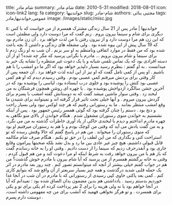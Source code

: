 title: شام مادر
summary: شام مادر
date: 2010-5-31
modified: 2018-08-01
icon:  icon-link2
lang: fa
category: خواندنیها
slug: شام-مادر
authors: مجتبی بنائی
tags: عمومی,خواندنیها,مادر
image: /images/static/misc.jpg

s: خواندنیها | مادر    پس  از 21 سال  زندگی  مشترک  همسرم  از  من  خواست  که  با  کس  دیگری  برای  شام  و  سینما  بیرون  بروم . زنم  گفت  که  مرا  دوست  دارد  ولی  مطمئن  است که  این  زن  هم  مرا  دوست  دارد  و  از  بیرون  رفتن  با  من  لذت  خواهد  برد .  آن  زن مادرم بود که 19 سال  پیش  از  این  بیوه  شده  بود . ولی  مشغله  های  زندگی  و  داشتن 3 بچه  باعث  شده  بود  که  من  فقط  در  موارد  اتفاقی  ونامنظم  به  او  سر  بزنم .  آن شب به او زنگ  زدم  تا  برای  سینما  و  شام  بیرون  برویم ...  مادرم  با نگرانی  پرسید  که  مگر  چه  شده؟  او از آن دسته افرادی  بود  که  یک  تماس  تلفنی  شبانه  و  یا  یک  دعوت  غیر  منتظره  را  نشانه  یک  خبر  بد  میدانست . به  او  گفتم : بنظرم  رسید  بسیار  دلپذیر  خواهد  بود  که  اگر  ما  دو  امشب  را  با  هم  باشیم . او پس  از  کمی  تامل  گفت  که  او  نیز  از  این  ایده  لذت  خواهد  برد .  آن  جمعه پس  از  کار  وقتی  برای  بردنش  میرفتم  کمی  عصبی  بودم . وقتی  رسیدم  دیدم  که  او هم کمی  عصبی  بود  کتش  را  پوشیده  بود  و  جلوی  درب  ایستاده  بود،  لباسی  را  پوشیده  بود  که  در  آخرین  جشن  سالگرد  ازدواجش  پوشیده  بود . با  چهره  ای  روشن  همچون  فرشتگان  به  من  لبخند  زد .  وقتی  سوار  ماشین  میشد  گفت  که  به  دوستانش  گفته  امشب  با  پسرم  برای  گردش  بیرون  میروم . و  آنها  خیلی  تحت  تاثیر  قرار  گرفته  اند  و  نمیتوانند  برای  شنیدن  ما  وقع  امشب  منتظر  بمانند .  ما به  رستورانی  رفتیم  که  هر  چند  لوکس  نبود  ولی  بسیار  راحت  و  دنج  بود . دستم  را  چنان  گرفته  بود  که  گوئی  همسر  رئیس  جمهور  بود .  پس  از  اینکه  نشستیم  به  خواندن منوی  رستوران  مشغول  شدم . هنگام  خواندن  از  بالای  منو  نگاهی  به  چهره  مادرم انداختم و دیدم  با  لبخندی  حاکی  از  یاد  آوری  خاطرات  گذشته  به  من  می  نگرد،  و  به  من  گفت  یادش  می  آید  که  وقتی  من  کوچک  بودم  و  با  هم  به  رستوران  میرفتیم  او  بود  که  منوی  رستوران  را  میخواند . من  هم  در  پاسخ  گفتم  که  حالا  وقتش رسده که  تو  استراحت  کنی  و  بگذاری  که  من  این  لطف  را  در  حق  تو  بکنم .  هنگام  صرف شام مکالمه  قابل  قبولی  داشتیم،  هیچ  چیز  غیر  عادی  بین  ما  رد  و  بدل  نشد  بلکه  صحبتها  پیرامون  وقایع  جاری  بود  و  آنقدرحرف  زدیم  که  سینما  را  از  دست  دادیم .    وقتی  او  را  به  خانه  رساندم  گفت  که  باز  هم  با  من  بیرون  خواهد  رفت به شرط اینکه  او  مرا  دعوت  کند  و  من  هم  قبول  کردم . وقتی  به  خانه  برگشتم  همسرم از من پرسید  که  آیا  شام  بیرون  با  مادرم  خوش  گذشت؟  من هم در جواب  گفتم  خیلی  بیشتر  از  آنچه  که  میتوانستم  تصور  کنم . چند  روز  بعد  مادرم  در  اثر  یک  حمله  قلبی  شدید  درگذشت  و  همه  چیز  بسیار  سریعتر  از  آن  واقع  شد  که  بتوانم  کاری  کنم . کمی  بعد  پاکتی  حاوی  کپی  رسیدی  از  رستورانی  که  با  مادرم  در  آن  شب  در آنجا غذا خوردیم  بدستم  رسید . یادداشتی  هم  بدین  مضمون  بدان  الصاق  شده  بود :   نمیدانم  که  آیا  در  آنجا  خواهم  بود  یا  نه  ولی  هزینه  را  برای 2 نفر  پرداخت  کرده  ام  یکی  برای  تو  و  یکی  برای  همسرت .    و تو هرگز  نخواهی  فهمید  که  آنشب  برای  من  چه  مفهومی  داشته  است،  دوستت  دارم  پسرم .